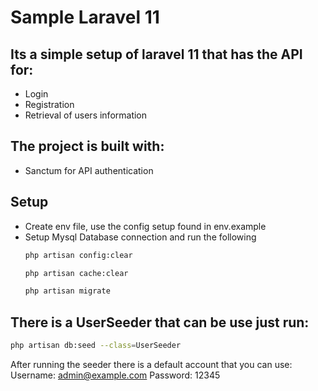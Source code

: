 # Sample Laravel 11

## Its a simple setup of laravel 11 that has the API for:
- Login
- Registration
- Retrieval of users information

## The project is built with:
- Sanctum for API authentication

## Setup
- Create env file, use the config setup found in env.example
- Setup Mysql Database connection and run the following
  ```sh
  php artisan config:clear
  ```
  ```sh
  php artisan cache:clear
  ```
  ```sh
  php artisan migrate
  ```
  
## There is a UserSeeder that can be use just run:
  ```sh
  php artisan db:seed --class=UserSeeder
  ```
After running the seeder there is a default account that you can use:
Username: admin@example.com
Password: 12345
